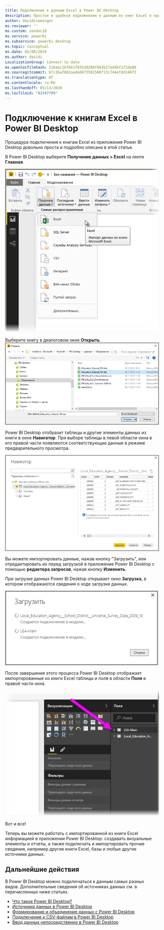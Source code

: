 ```yaml
---
title: Подключение к данным Excel в Power BI Desktop
description: Простое и удобное подключение к данным из книг Excel в приложении Power BI Desktop
author: davidiseminger
ms.reviewer: ''
ms.custom: seodec18
ms.service: powerbi
ms.subservice: powerbi-desktop
ms.topic: conceptual
ms.date: 05/08/2019
ms.author: davidi
LocalizationGroup: Connect to data
ms.openlocfilehash: 116aac1bf661f07b30208f943b27eddbf172da00
ms.sourcegitcommit: bfc2baf862aade6873501566f13c744efdd146f3
ms.translationtype: HT
ms.contentlocale: ru-RU
ms.lasthandoff: 05/13/2020
ms.locfileid: "83347799"
---
```

# <a name="connect-to-excel-workbooks-in-power-bi-desktop"></a>Подключение к книгам Excel в Power BI Desktop
Процедура подключения к книгам Excel из приложения Power BI Desktop довольно проста и подробно описана в этой статье.

В Power BI Desktop выберите **Получение данных > Excel** на ленте **Главная**.

![](media/desktop-connect-excel/connect_to_excel_1.png)

Выберите книгу в диалоговом окне **Открыть**.
![](media/desktop-connect-excel/connect_to_excel_2.png)

Power BI Desktop отобразит таблицы и другие элементы данных из книги в окне **Навигатор**. При выборе таблицы в левой области окна в его правой части появляются соответствующие данные в режиме предварительного просмотра.

![](media/desktop-connect-excel/connect_to_excel_3.png)

Вы можете импортировать данные, нажав кнопку "Загрузить", или отредактировать их перед загрузкой в приложение Power BI Desktop с помощью **редактора запросов**, нажав кнопку **Изменить**.

При загрузке данных Power BI Desktop открывает окно **Загрузка**, в котором отображаются сведения о ходе загрузки данных.  

![](media/desktop-connect-excel/connect_to_excel_4.png)

После завершения этого процесса Power BI Desktop отображает импортированные из книги Excel таблицы и поля в области **Поля** в правой части окна.

![](media/desktop-connect-excel/connect_to_excel_5.png)

Вот и все!

Теперь вы можете работать с импортированной из книги Excel информацией в приложении Power BI Desktop: создавать визуальные элементы и отчеты, а также подключать и импортировать прочие сведения, например другие книги Excel, базы и любые другие источники данных.

## <a name="next-steps"></a>Дальнейшие действия
В Power BI Desktop можно подключаться к данным самых разных видов. Дополнительные сведения об источниках данных см. в перечисленных ниже статьях.

* [Что такое Power BI Desktop?](../fundamentals/desktop-what-is-desktop.md)
* [Источники данных в Power BI Desktop](desktop-data-sources.md)
* [Формирование и объединение данных с Power BI Desktop](desktop-shape-and-combine-data.md)
* [Подключение к CSV-файлам в Power BI Desktop](desktop-connect-csv.md)   
* [Ввод данных непосредственно в Power BI Desktop](desktop-enter-data-directly-into-desktop.md)   
